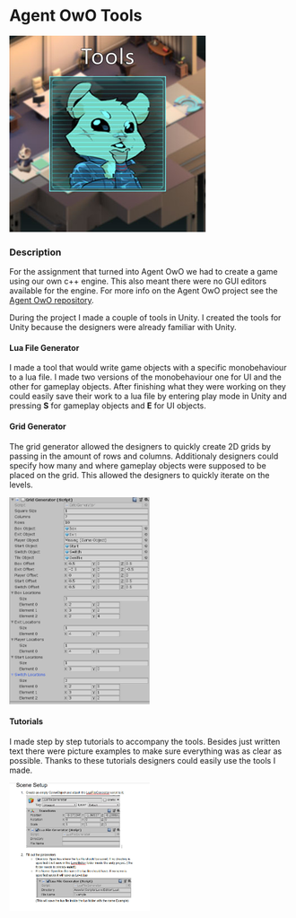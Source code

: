 # Agent OwO Tools
![](Images/tools-thumb.jpg)

### Description
For the assignment that turned into Agent OwO we had to create a game using our own c++ engine. This also meant there were no GUI editors available for the engine. For more info on the Agent OwO project see the [Agent OwO repository](https://github.com/TristanSmeets/Agent-OwO).

During the project I made a couple of tools in Unity. I created the tools for Unity because the designers were already familiar with Unity.

#### Lua File Generator
I made a tool that would write game objects with a specific monobehaviour to a lua file. I made two versions of the monobehaviour one for UI and the other for gameplay objects. After finishing what they were working on they could easily save their work to a lua file by entering play mode in Unity and pressing **S** for gameplay objects and **E** for UI objects.

#### Grid Generator
The grid generator allowed the designers to quickly create 2D grids by passing in the amount of rows and columns. Additionaly designers could specify how many and where gameplay objects were supposed to be placed on the grid. This allowed the designers to quickly iterate on the levels.

<img src="https://raw.githubusercontent.com/TristanSmeets/Agent-OwO-Tools/master/Images/Monobehaviour1.jpg" alt="Generator Example" width="250"/>

#### Tutorials
I made step by step tutorials to accompany the tools. Besides just written text there were picture examples to make sure everything was as clear as possible. Thanks to these tutorials designers could easily use the tools I made.

<img src="https://raw.githubusercontent.com/TristanSmeets/Agent-OwO-Tools/master/Images/Tutorial2.jpg" alt="Tutorial Example" width="250"/>
